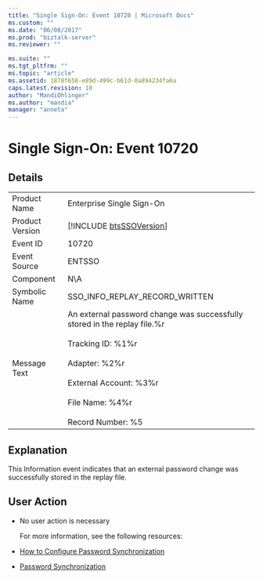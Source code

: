 ```yaml
---
title: "Single Sign-On: Event 10720 | Microsoft Docs"
ms.custom: ""
ms.date: "06/08/2017"
ms.prod: "biztalk-server"
ms.reviewer: ""

ms.suite: ""
ms.tgt_pltfrm: ""
ms.topic: "article"
ms.assetid: 1878f658-e89d-499c-b61d-0a894234fa6a
caps.latest.revision: 10
author: "MandiOhlinger"
ms.author: "mandia"
manager: "anneta"
---
```

# Single Sign-On: Event 10720
## Details  

|                 |                                                                                                                                                                                                                                |
|-----------------|--------------------------------------------------------------------------------------------------------------------------------------------------------------------------------------------------------------------------------|
|  Product Name   |                                                                                                   Enterprise Single Sign-On                                                                                                    |
| Product Version |                                                                                  [!INCLUDE [btsSSOVersion](../includes/btsssoversion-md.md)]                                                                                   |
|    Event ID     |                                                                                                             10720                                                                                                              |
|  Event Source   |                                                                                                             ENTSSO                                                                                                             |
|    Component    |                                                                                                              N\A                                                                                                               |
|  Symbolic Name  |                                                                                                 SSO_INFO_REPLAY_RECORD_WRITTEN                                                                                                 |
|  Message Text   | An external password change was successfully stored in the replay file.%r<br /><br /> Tracking ID: %1%r<br /><br /> Adapter: %2%r<br /><br /> External Account: %3%r<br /><br /> File Name: %4%r<br /><br /> Record Number: %5 |

## Explanation  
 This Information event indicates that an external password change was successfully stored in the replay file.  

## User Action  

- No user action is necessary  

  For more information, see the following resources:  

- [How to Configure Password Synchronization](../core/how-to-configure-password-synchronization.md)  

- [Password Synchronization](../core/password-synchronization2.md)
